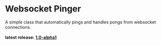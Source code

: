 # Websocket Pinger

A simple class that automatically pings and handles pongs from websocket connections.<br/>
<br/>
**latest release: [1.0-alpha1](https://search.maven.org/artifact/pl.morgwai.base/websocket-pinger/1.0-alpha1/jar)**

